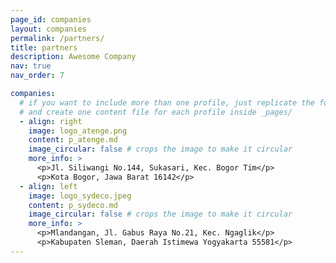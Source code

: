 ```yaml
---
page_id: companies
layout: companies
permalink: /partners/
title: partners
description: Awesome Company
nav: true
nav_order: 7

companies:
  # if you want to include more than one profile, just replicate the following block
  # and create one content file for each profile inside _pages/
  - align: right
    image: logo_atenge.png
    content: p_atenge.md
    image_circular: false # crops the image to make it circular
    more_info: >
      <p>Jl. Siliwangi No.144, Sukasari, Kec. Bogor Tim</p>
      <p>Kota Bogor, Jawa Barat 16142</p>
  - align: left
    image: logo_sydeco.jpeg
    content: p_sydeco.md
    image_circular: false # crops the image to make it circular
    more_info: >
      <p>Mlandangan, Jl. Gabus Raya No.21, Kec. Ngaglik</p>
      <p>Kabupaten Sleman, Daerah Istimewa Yogyakarta 55581</p>
---
```

